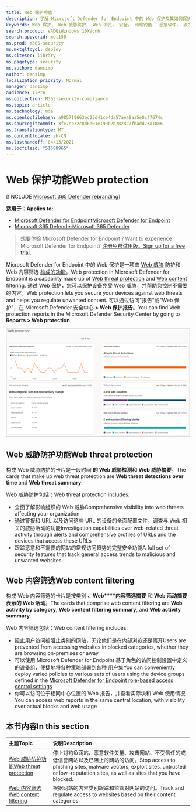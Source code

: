 ```yaml
---
title: Web 保护功能
description: 了解 Microsoft Defender for Endpoint 中的 Web 保护及其如何保护你的组织
keywords: Web 保护， Web 威胁防护， Web 浏览， 安全， 网络钓鱼， 恶意软件， 攻击， 网站， 网络保护， Edge， Internet Explorer， Chrome， Firefox， Web 浏览器， 恶意网站
search.product: eADQiWindows 10XVcnh
search.appverid: met150
ms.prod: m365-security
ms.mktglfcycl: deploy
ms.sitesec: library
ms.pagetype: security
ms.author: dansimp
author: dansimp
localization_priority: Normal
manager: dansimp
audience: ITPro
ms.collection: M365-security-compliance
ms.topic: article
ms.technology: mde
ms.openlocfilehash: a985719663ec23d41ce4da57aea9aa5e0cf7674c
ms.sourcegitcommit: 3fe7eb32c8d6e01e190b2b782827fbadd73a18e6
ms.translationtype: MT
ms.contentlocale: zh-CN
ms.lasthandoff: 04/13/2021
ms.locfileid: "51688965"
---
```

# <a name="web-protection"></a><span data-ttu-id="f0012-104">Web 保护功能</span><span class="sxs-lookup"><span data-stu-id="f0012-104">Web protection</span></span>

[!INCLUDE [Microsoft 365 Defender rebranding](../../includes/microsoft-defender.md)]

<span data-ttu-id="f0012-105">**适用于：**</span><span class="sxs-lookup"><span data-stu-id="f0012-105">**Applies to:**</span></span>
- [<span data-ttu-id="f0012-106">Microsoft Defender for Endpoint</span><span class="sxs-lookup"><span data-stu-id="f0012-106">Microsoft Defender for Endpoint</span></span>](https://go.microsoft.com/fwlink/p/?linkid=2154037)
- [<span data-ttu-id="f0012-107">Microsoft 365 Defender</span><span class="sxs-lookup"><span data-stu-id="f0012-107">Microsoft 365 Defender</span></span>](https://go.microsoft.com/fwlink/?linkid=2118804)


><span data-ttu-id="f0012-108">想要体验 Microsoft Defender for Endpoint？</span><span class="sxs-lookup"><span data-stu-id="f0012-108">Want to experience Microsoft Defender for Endpoint?</span></span> [<span data-ttu-id="f0012-109">注册免费试用版。</span><span class="sxs-lookup"><span data-stu-id="f0012-109">Sign up for a free trial.</span></span>](https://www.microsoft.com/microsoft-365/windows/microsoft-defender-atp?ocid=docs-wdatp-main-abovefoldlink&rtc=1)

<span data-ttu-id="f0012-110">Microsoft Defender for Endpoint 中的 Web 保护是一项由 [Web 威胁](web-threat-protection.md) 防护和 Web 内容筛选 [构成的功能](web-content-filtering.md)。</span><span class="sxs-lookup"><span data-stu-id="f0012-110">Web protection in Microsoft Defender for Endpoint is a capability made up of [Web threat protection](web-threat-protection.md) and [Web content filtering](web-content-filtering.md).</span></span> <span data-ttu-id="f0012-111">通过 Web 保护，您可以保护设备免受 Web 威胁，并帮助您控制不需要的内容。</span><span class="sxs-lookup"><span data-stu-id="f0012-111">Web protection lets you secure your devices against web threats and helps you regulate unwanted content.</span></span> <span data-ttu-id="f0012-112">可以通过访问"报告"或"Web 保护"，在 Microsoft Defender 安全中心 **> Web 保护报告**。</span><span class="sxs-lookup"><span data-stu-id="f0012-112">You can find Web protection reports in the Microsoft Defender Security Center by going to **Reports > Web protection**.</span></span>

![所有 Web 保护卡的图像](images/web-protection.png)

## <a name="web-threat-protection"></a><span data-ttu-id="f0012-114">Web 威胁防护功能</span><span class="sxs-lookup"><span data-stu-id="f0012-114">Web threat protection</span></span>

<span data-ttu-id="f0012-115">构成 Web 威胁防护的卡片是一段时间 **的 Web 威胁检测和** **Web 威胁摘要**。</span><span class="sxs-lookup"><span data-stu-id="f0012-115">The cards that make up web threat protection are **Web threat detections over time** and **Web threat summary**.</span></span>

<span data-ttu-id="f0012-116">Web 威胁防护包括：</span><span class="sxs-lookup"><span data-stu-id="f0012-116">Web threat protection includes:</span></span>
- <span data-ttu-id="f0012-117">全面了解影响组织的 Web 威胁</span><span class="sxs-lookup"><span data-stu-id="f0012-117">Comprehensive visibility into web threats affecting your organization</span></span>
- <span data-ttu-id="f0012-118">通过警报和 URL 以及访问这些 URL 的设备的全面配置文件，调查与 Web 相关的威胁活动的功能</span><span class="sxs-lookup"><span data-stu-id="f0012-118">Investigation capabilities over web-related threat activity through alerts and comprehensive profiles of URLs and the devices that access these URLs</span></span>
- <span data-ttu-id="f0012-119">跟踪恶意和不需要的网站的常规访问趋势的完整安全功能</span><span class="sxs-lookup"><span data-stu-id="f0012-119">A full set of security features that track general access trends to malicious and unwanted websites</span></span>

## <a name="web-content-filtering"></a><span data-ttu-id="f0012-120">Web 内容筛选</span><span class="sxs-lookup"><span data-stu-id="f0012-120">Web content filtering</span></span>

<span data-ttu-id="f0012-121">构成 Web 内容筛选的卡片是按类别 **、Web\*\*\*\*内容筛选摘要** 和 **Web 活动摘要表示的 Web 活动**。</span><span class="sxs-lookup"><span data-stu-id="f0012-121">The cards that comprise web content filtering are **Web activity by category**, **Web content filtering summary**, and **Web activity summary**.</span></span>

<span data-ttu-id="f0012-122">Web 内容筛选包括：</span><span class="sxs-lookup"><span data-stu-id="f0012-122">Web content filtering includes:</span></span>
- <span data-ttu-id="f0012-123">阻止用户访问被阻止类别的网站，无论他们是在内部浏览还是离开</span><span class="sxs-lookup"><span data-stu-id="f0012-123">Users are prevented from accessing websites in blocked categories, whether they are browsing on-premises or away</span></span>
- <span data-ttu-id="f0012-124">可以使用 Microsoft Defender for Endpoint 基于角色的访问控制设置中定义的设备组，便捷地将各种策略部署到各种 [用户集](https://docs.microsoft.com/microsoft-365/security/defender-endpoint/rbac)</span><span class="sxs-lookup"><span data-stu-id="f0012-124">You can conveniently deploy varied policies to various sets of users using the device groups defined in the [Microsoft Defender for Endpoint role-based access control settings](https://docs.microsoft.com/microsoft-365/security/defender-endpoint/rbac)</span></span>
- <span data-ttu-id="f0012-125">你可以访问位于相同中心位置的 Web 报告，并查看实际块和 Web 使用情况</span><span class="sxs-lookup"><span data-stu-id="f0012-125">You can access web reports in the same central location, with visibility over actual blocks and web usage</span></span>

## <a name="in-this-section"></a><span data-ttu-id="f0012-126">本节内容</span><span class="sxs-lookup"><span data-stu-id="f0012-126">In this section</span></span>

<span data-ttu-id="f0012-127">主题</span><span class="sxs-lookup"><span data-stu-id="f0012-127">Topic</span></span> | <span data-ttu-id="f0012-128">说明</span><span class="sxs-lookup"><span data-stu-id="f0012-128">Description</span></span>
:---|:---
[<span data-ttu-id="f0012-129">Web 威胁防护功能</span><span class="sxs-lookup"><span data-stu-id="f0012-129">Web threat protection</span></span>](web-threat-protection.md) | <span data-ttu-id="f0012-130">停止对钓鱼网站、恶意软件矢量、攻击网站、不受信任的或低信誉网站以及已阻止的网站的访问。</span><span class="sxs-lookup"><span data-stu-id="f0012-130">Stop access to phishing sites, malware vectors, exploit sites, untrusted or low-reputation sites, as well as sites that you have blocked.</span></span>
[<span data-ttu-id="f0012-131">Web 内容筛选</span><span class="sxs-lookup"><span data-stu-id="f0012-131">Web content filtering</span></span>](web-content-filtering.md) | <span data-ttu-id="f0012-132">根据网站的内容类别跟踪和监管对网站的访问。</span><span class="sxs-lookup"><span data-stu-id="f0012-132">Track and regulate access to websites based on their content categories.</span></span>
